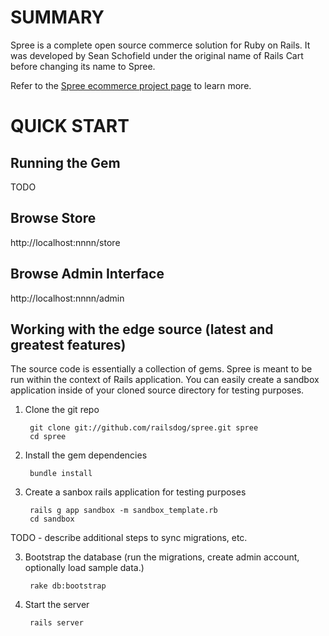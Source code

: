 SUMMARY
=======

Spree is a complete open source commerce solution for Ruby on Rails.
It was developed by Sean Schofield under the original name of Rails
Cart before changing its name to Spree.

Refer to the [Spree ecommerce project page](http://spreecommerce.com)
to learn more.


QUICK START
===========

Running the Gem
---------------

TODO


Browse Store
------------

http://localhost:nnnn/store

Browse Admin Interface
----------------------

http://localhost:nnnn/admin



Working with the edge source (latest and greatest features)
-----------------------------------------------------------

The source code is essentially a collection of gems.  Spree is meant to be run within the context of Rails application.  You can easily create a sandbox application inside of your cloned source directory for testing purposes.


1. Clone the git repo

        git clone git://github.com/railsdog/spree.git spree
        cd spree

2. Install the gem dependencies

        bundle install

2. Create a sanbox rails application for testing purposes

        rails g app sandbox -m sandbox_template.rb
        cd sandbox

TODO - describe additional steps to sync migrations, etc.

3. Bootstrap the database (run the migrations, create admin account, optionally load sample data.)

        rake db:bootstrap

4. Start the server

        rails server


